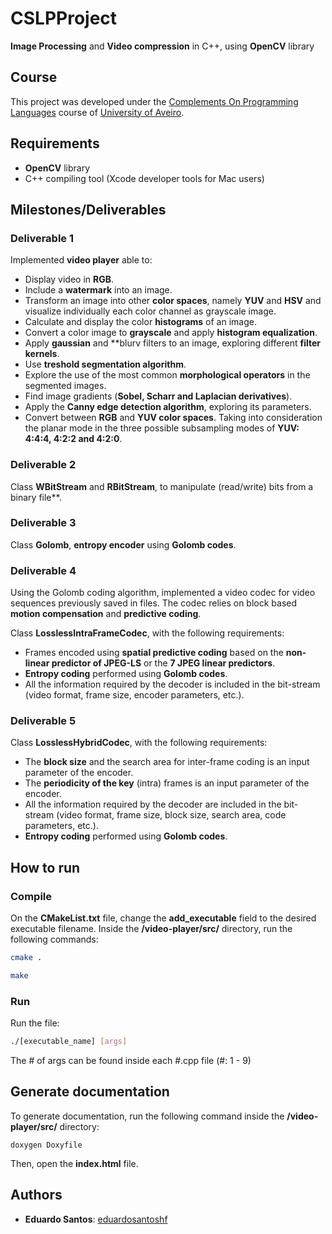 # CSLPProject

**Image Processing** and **Video compression** in C++, using **OpenCV** library

## Course
This project was developed under the [Complements On Programming Languages](https://www.ua.pt/en/uc/12830) course of [University of Aveiro](https://www.ua.pt/).

## Requirements
* **OpenCV** library
* C++ compiling tool (Xcode developer tools for Mac users)

## Milestones/Deliverables

### Deliverable 1

Implemented **video player** able to:
* Display video in **RGB**.
* Include a **watermark** into an image.
* Transform an image into other **color spaces**, namely **YUV** and **HSV** and visualize individually each color channel as grayscale image.
* Calculate and display the color **histograms** of an image.
* Convert a color image to **grayscale** and apply **histogram equalization**.
* Apply **gaussian** and **blurv filters to an image, exploring different **filter kernels**.
* Use **treshold segmentation algorithm**.
* Explore the use of the most common **morphological operators** in the segmented
images.
* Find image gradients (**Sobel, Scharr and Laplacian derivatives**).
* Apply the **Canny edge detection algorithm**, exploring its parameters.
* Convert between **RGB** and **YUV color spaces**. Taking into consideration the planar mode in the three possible subsampling modes of **YUV: 4:4:4, 4:2:2 and 4:2:0**.

### Deliverable 2

Class **WBitStream** and **RBitStream**, to manipulate (read/write) bits from a binary file**.

### Deliverable 3

Class **Golomb**, **entropy encoder** using **Golomb codes**.

### Deliverable 4

Using the Golomb coding algorithm, implemented a video codec for video sequences previously saved in files. The codec relies on block based **motion compensation** and **predictive coding**.

Class **LosslessIntraFrameCodec**, with the following requirements:
* Frames encoded using **spatial predictive coding** based on the
**non-linear predictor of JPEG-LS** or the **7 JPEG linear predictors**.
* **Entropy coding** performed using **Golomb codes**.
* All the information required by the decoder is included in the bit-stream
(video format, frame size, encoder parameters, etc.).

### Deliverable 5

Class **LosslessHybridCodec**, with the following requirements:
* The **block size** and the search area for inter-frame coding is an input parameter of the encoder.
* The **periodicity of the key** (intra) frames is an input parameter of the encoder.
* All the information required by the decoder are included in the bit-stream
(video format, frame size, block size, search area, code parameters, etc.).
* **Entropy coding** performed using **Golomb codes**.

## How to run

### Compile
    
On the **CMakeList.txt** file, change the **add_executable** field to the desired executable filename.
Inside the **/video-player/src/** directory, run the following commands:
```bash
cmake .
```
```bash
make
```

### Run

Run the file:
```bash
./[executable_name] [args]
```

The # of args can be found inside each #.cpp file (#: 1 - 9)

## Generate documentation

To generate documentation, run the following command inside the **/video-player/src/** directory:
```
doxygen Doxyfile
```

Then, open the **index.html** file.

## Authors
* **Eduardo Santos**: [eduardosantoshf](https://github.com/eduardosantoshf)
